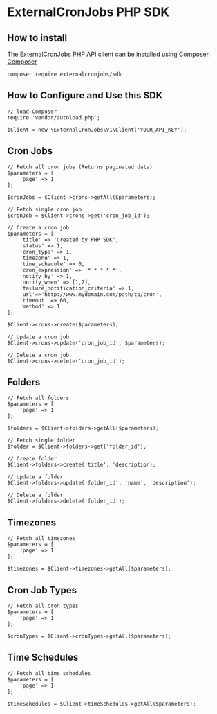 # ExternalCronJobs PHP SDK

## How to install
The ExternalCronJobs PHP API client can be installed using Composer.
[Composer](https://packagist.org/packages/externalcronjobs/sdk)

```
composer require externalcronjobs/sdk
```

## How to Configure and Use this SDK
```
// load Composer
require 'vendor/autoload.php';

$Client = new \ExternalCronJobs\V1\Client('YOUR_API_KEY');
```

## Cron Jobs
```
// Fetch all cron jobs (Returns paginated data)
$parameters = [
    'page' => 1
];

$cronJobs = $Client->crons->getAll($parameters);

// Fetch single cron job
$cronJob = $Client->crons->get('cron_job_id');

// Create a cron job
$parameters = [
    'title' => 'Created by PHP SDK',
    'status' => 1,
    'cron_type' => 1,
    'timezone' => 1,
    'time_schedule' => 0,
    'cron_expression' => '* * * * *',
    'notify_by' => 1,
    'notify_when' => [1,2],
    'failure_notification_criteria' => 1,
    'url'=>'http://www.mydomain.com/path/to/cron',
    'timeout' => 60,
    'method' => 1
];

$Client->crons->create($parameters);

// Update a cron job
$Client->crons->update('cron_job_id', $parameters);

// Delete a cron job
$Client->crons->delete('cron_job_id');

```

## Folders
```
// Fetch all folders
$parameters = [
    'page' => 1
];

$folders = $Client->folders->getAll($parameters);

// Fetch single folder
$folder = $Client->folders->get('folder_id');

// Create folder
$Client->folders->create('title', 'description);

// Update a folder
$Client->folders->update('folder_id', 'name', 'description');

// Delete a folder
$Client->folders->delete('folder_id');
```

## Timezones
```
// Fetch all timezones
$parameters = [
    'page' => 1
];

$timezones = $Client->timezones->getAll($parameters);
```

## Cron Job Types
```
// Fetch all cron types
$parameters = [
    'page' => 1
];

$cronTypes = $Client->cronTypes->getAll($parameters);
```

## Time Schedules
```
// Fetch all time schedules
$parameters = [
    'page' => 1
];

$timeSchedules = $Client->timeSchedules->getAll($parameters);
```